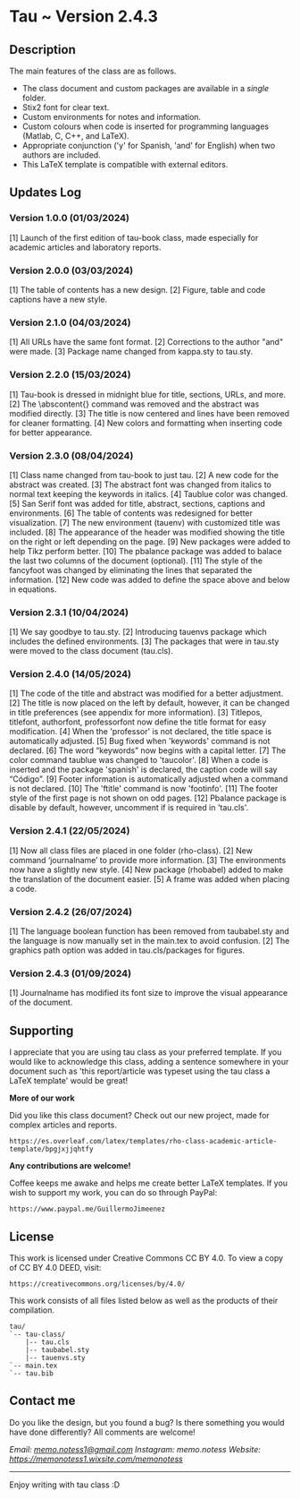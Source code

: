 # Tau ~ Version 2.4.3

## Description

The main features of the class are as follows.

* The class document and custom packages are available in a *single* folder.
* Stix2 font for clear text.
* Custom environments for notes and information.
* Custom colours when code is inserted for programming languages (Matlab, C, C++, and LaTeX).
* Appropriate conjunction ('y' for Spanish, 'and' for English) when two authors are included.
* This LaTeX template is compatible with external editors. 

## Updates Log

### Version 1.0.0 (01/03/2024)

[1] Launch of the first edition of tau-book class, made especially for academic articles and laboratory reports. 

### Version 2.0.0 (03/03/2024)

[1] The table of contents has a new design.
[2] Figure, table and code captions have a new style.

### Version 2.1.0 (04/03/2024)

[1] All URLs have the same font format.
[2] Corrections to the author "and" were made.
[3] Package name changed from kappa.sty to tau.sty.

### Version 2.2.0 (15/03/2024)

[1] Tau-book is dressed in midnight blue for title, sections, URLs, and more.
[2] The \abscontent{} command was removed and the abstract was modified directly.
[3] The title is now centered and lines have been removed for cleaner formatting.
[4] New colors and formatting when inserting code for better appearance.

### Version 2.3.0 (08/04/2024)

[1] Class name changed from tau-book to just tau. 
[2] A new code for the abstract was created.
[3] The abstract font was changed from italics to normal text keeping the keywords in italics.
[4] Taublue color was changed.
[5] San Serif font was added for title, abstract, sections, captions and environments.
[6] The table of contents was redesigned for better visualization.
[7] The new environment (tauenv) with customized title was included.
[8] The appearance of the header was modified showing the title on the right or left depending on the page.
[9] New packages were added to help Tikz perform better.
[10] The pbalance package was added to balace the last two columns of the document (optional).
[11] The style of the fancyfoot was changed by eliminating the lines that separated the information.
[12] New code was added to define the space above and below in equations. 

### Version 2.3.1 (10/04/2024)

[1] We say goodbye to tau.sty.
[2] Introducing tauenvs package which includes the defined environments.
[3] The packages that were in tau.sty were moved to the class document (tau.cls).

### Version 2.4.0 (14/05/2024)

[1] The code of the title and abstract was modified for a better adjustment.
[2] The title is now placed on the left by default, however, it can be changed in title preferences (see appendix for more information).
[3] Titlepos, titlefont, authorfont, professorfont now define the title format for easy modification.
[4] When the 'professor' is not declared, the title space is automatically adjusted.
[5] Bug fixed when 'keywords' command is not declared.
[6] The word “keywords” now begins with a capital letter.
[7] The color command taublue was changed to 'taucolor'.
[8] When a code is inserted and the package 'spanish' is declared, the caption code will say “Código”.
[9] Footer information is automatically adjusted when a command is not declared.
[10] The 'ftitle' command is now 'footinfo'.
[11] The footer style of the first page is not shown on odd pages.
[12] Pbalance package is disable by default, however, uncomment if is required in 'tau.cls'.

### Version 2.4.1 (22/05/2024)

[1] Now all class files are placed in one folder (rho-class).
[2] New command ‘journalname’ to provide more information.
[3] The environments now have a slightly new style.
[4] New package (rhobabel) added to make the translation of the document easier.
[5] A frame was added when placing a code.

### Version 2.4.2 (26/07/2024)

[1] The language boolean function has been removed from taubabel.sty and the language is now manually set in the main.tex to avoid confusion.
[2] The graphics path option was added in tau.cls/packages for figures.

### Version 2.4.3 (01/09/2024)

[1] Journalname has modified its font size to improve the visual appearance of the document.

## Supporting

I appreciate that you are using tau class as your preferred template. If you would like to acknowledge this class, adding a sentence somewhere in your document such as 'this report/article was typeset using the tau class a LaTeX template' would be great!

**More of our work**

Did you like this class document? Check out our new project, made for complex articles and reports.

    https://es.overleaf.com/latex/templates/rho-class-academic-article-template/bpgjxjjqhtfy

**Any contributions are welcome!**

Coffee keeps me awake and helps me create better LaTeX templates. If you wish to support my work, you can do so through PayPal: 

    https://www.paypal.me/GuillermoJimeenez
  
## License

This work is licensed under Creative Commons CC BY 4.0. 
To view a copy of CC BY 4.0 DEED, visit:

    https://creativecommons.org/licenses/by/4.0/

This work consists of all files listed below as well as the products of their compilation.

```
tau/
`-- tau-class/
    |-- tau.cls
    |-- taubabel.sty
    |-- tauenvs.sty
`-- main.tex
`-- tau.bib
```

## Contact me

Do you like the design, but you found a bug? Is there something you would have done differently? All comments are welcome!

*Email: memo.notess1@gmail.com*
*Instagram: memo.notess*
*Website: https://memonotess1.wixsite.com/memonotess*

---
Enjoy writing with tau class :D